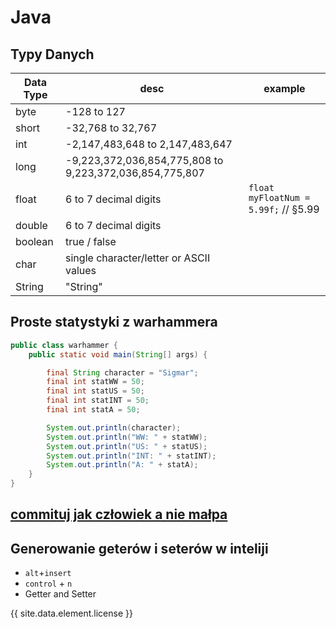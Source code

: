# Java

## Typy Danych

| Data Type | desc                                                    | example                                   |
|-----------|---------------------------------------------------------|-------------------------------------------|
| byte      | -128 to 127                                             |                                           |
| short     | -32,768 to 32,767                                       |                                           |
| int       | -2,147,483,648 to 2,147,483,647                         |                                           |
| long      | -9,223,372,036,854,775,808 to 9,223,372,036,854,775,807 |                                           |
| float     | 6 to 7 decimal digits                                   | ```float myFloatNum = 5.99f;```  // §5.99 |
| double    | 6 to 7 decimal digits                                   |                                           |
| boolean   | true / false                                            |                                           |
| char      | single character/letter or ASCII values                 |                                           |
| String    | "String"                                                |                                           |

## Proste statystyki z warhammera

```java
public class warhammer {
    public static void main(String[] args) {

        final String character = "Sigmar";
        final int statWW = 50;
        final int statUS = 50;
        final int statINT = 50;
        final int statA = 50;

        System.out.println(character);
        System.out.println("WW: " + statWW);
        System.out.println("US: " + statUS);
        System.out.println("INT: " + statINT);
        System.out.println("A: " + statA);
    }
}
```

## [commituj jak człowiek a nie małpa ](how-to/intellij.md)

## Generowanie geterów i seterów w inteliji

* `alt`+`insert`
* `control` + `n`
* Getter and Setter

{{ site.data.element.license }}